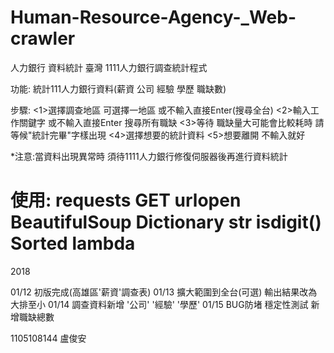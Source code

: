 # Human-Resource-Agency-_Web-crawler
人力銀行 資料統計
臺灣 1111人力銀行調查統計程式

功能:
統計111人力銀行資料(薪資 公司 經驗 學歷 職缺數)

步驟:
<1>選擇調查地區 可選擇一地區 或不輸入直接Enter(搜尋全台)
<2>輸入工作關鍵字 或不輸入直接Enter 搜尋所有職缺
<3>等待 職缺量大可能會比較耗時 請等候"統計完畢"字樣出現
<4>選擇想要的統計資料
<5>想要離開 不輸入就好

*注意:當資料出現異常時 須待1111人力銀行修復伺服器後再進行資料統計


使用:
requests GET
urlopen
BeautifulSoup
Dictionary
str isdigit()
Sorted
lambda
==================================================================
2018

01/12 初版完成(高雄區'薪資'調查表)
01/13 擴大範圍到全台(可選) 輸出結果改為大排至小
01/14 調查資料新增 '公司' '經驗' '學歷'
01/15 BUG防堵 穩定性測試 新增職缺總數

1105108144 盧俊安
